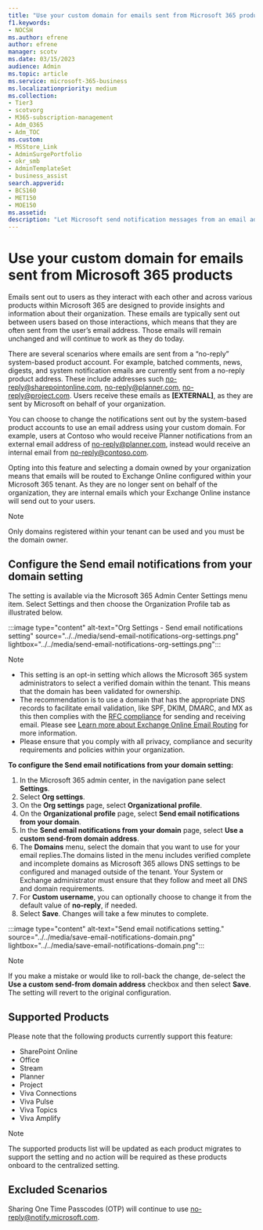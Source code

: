 ```yaml
---
title: "Use your custom domain for emails sent from Microsoft 365 products"
f1.keywords:
- NOCSH
ms.author: efrene
author: efrene
manager: scotv
ms.date: 03/15/2023
audience: Admin
ms.topic: article
ms.service: microsoft-365-business
ms.localizationpriority: medium
ms.collection:
- Tier3
- scotvorg 
- M365-subscription-management
- Adm_O365
- Adm_TOC
ms.custom:
- MSStore_Link
- AdminSurgePortfolio
- okr_smb
- AdminTemplateSet
- business_assist
search.appverid:
- BCS160
- MET150
- MOE150
ms.assetid: 
description: "Let Microsoft send notification messages from an email address within your organization instead of Microsoft's default external email address."
---
```


# Use your custom domain for emails sent from Microsoft 365 products

Emails sent out to users as they interact with each other and across various products within Microsoft 365 are designed to provide insights and information about their organization. These emails are typically sent out between users based on those interactions, which means that they are often sent from the user’s email address. Those emails will remain unchanged and will continue to work as they do today.

There are several scenarios where emails are sent from a “no-reply” system-based product account. For example, batched comments, news, digests, and system notification emails are currently sent from a no-reply product address. These include addresses such no-reply@sharepointonline.com, no-reply@planner.com, no-reply@project.com. Users receive these emails as **[EXTERNAL]**, as they are sent by Microsoft on behalf of your organization.  

You can choose to change the notifications sent out by the system-based product accounts to use an email address using your custom domain. For example, users at Contoso who would receive Planner notifications from an external email address of no-reply@planner.com, instead would receive an internal email from no-reply@contoso.com.

Opting into this feature and selecting a domain owned by your organization means that emails will be routed to Exchange Online configured within your Microsoft 365 tenant. As they are no longer sent on behalf of the organization, they are internal emails which your Exchange Online instance will send out to your users.

> [!NOTE]
> Only domains registered within your tenant can be used and you must be the domain owner. 

## Configure the Send email notifications from your domain setting

The setting is available via the Microsoft 365 Admin Center Settings menu item. Select Settings and then choose the Organization Profile tab as illustrated below. 

:::image type="content" alt-text="Org Settings - Send email notifications setting" source="../../media/send-email-notifications-org-settings.png" lightbox="../../media/send-email-notifications-org-settings.png":::

> [!NOTE]
> - This setting is an opt-in setting which allows the Microsoft 365 system administrators to select a verified domain within the tenant. This means that the domain has been validated for ownership.
> - The recommendation is to use a domain that has the appropriate DNS records to facilitate email validation, like SPF, DKIM, DMARC, and MX as this then complies with the [RFC compliance](https://www.ietf.org/rfc/rfc2142.txt) for sending and receiving email. Please see [Learn more about Exchange Online Email Routing](/exchange/mail-flow-best-practices/mail-flow-best-practices) for more information.
> - Please ensure that you comply with all privacy, compliance and security requirements and policies within your organization. 

**To configure the Send email notifications from your domain setting:**

1. In the Microsoft 365 admin center, in the navigation pane select **Settings**.
2. Select **Org settings**.
3. On the **Org settings** page, select **Organizational profile**.
4. On the **Organizational profile** page, select **Send email notifications from your domain**.
5. In the **Send email notifications from your domain** page, select **Use a custom send-from domain address**.
6. The **Domains** menu, select the domain that you want to use for your email replies.The domains listed in the menu includes verified complete and incomplete domains as Microsoft 365 allows DNS settings to be configured and managed outside of the tenant. Your System or Exchange administrator must ensure that they follow and meet all DNS and domain requirements. 
7. For **Custom username**, you can optionally choose to change it from the default value of **no-reply**, if needed.
8. Select **Save**.  Changes will take a few minutes to complete.

:::image type="content" alt-text="Send email notifications setting." source="../../media/save-email-notifications-domain.png" lightbox="../../media/save-email-notifications-domain.png":::

> [!NOTE]
> If you make a mistake or would like to roll-back the change, de-select the **Use a custom send-from domain address** checkbox and then select **Save**. The setting will revert to the original configuration.

## Supported Products

Please note that the following products currently support this feature: 
- SharePoint Online
- Office
- Stream
- Planner
- Project
- Viva Connections
- Viva Pulse
- Viva Topics
- Viva Amplify

> [!NOTE]
> The supported products list will be updated as each product migrates to support the setting and no action will be required as these products onboard to the centralized setting. 

## Excluded Scenarios
Sharing One Time Passcodes (OTP) will continue to use no-reply@notify.microsoft.com.


